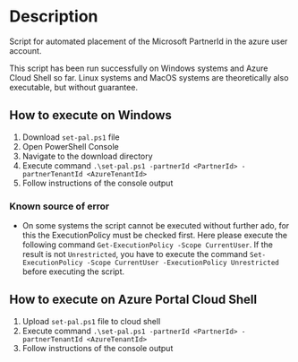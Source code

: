 # Description
Script for automated placement of the Microsoft PartnerId in the azure user account.

This script has been run successfully on Windows systems and Azure Cloud Shell so far. Linux systems and MacOS systems are theoretically also executable, but without guarantee.

## How to execute on Windows
1. Download `set-pal.ps1` file
2. Open PowerShell Console
3. Navigate to the download directory
4. Execute command `.\set-pal.ps1 -partnerId <PartnerId> -partnerTenantId <AzureTenantId>`
5. Follow instructions of the console output

### Known source of error
- On some systems the script cannot be executed without further ado, for this the ExecutionPolicy must be checked first. Here please execute the following command `Get-ExecutionPolicy -Scope CurrentUser`. If the result is not `Unrestricted`, you have to execute the command `Set-ExecutionPolicy -Scope CurrentUser -ExecutionPolicy Unrestricted` before executing the script.

## How to execute on Azure Portal Cloud Shell
1. Upload `set-pal.ps1` file to cloud shell
2. Execute command `.\set-pal.ps1 -partnerId <PartnerId> -partnerTenantId <AzureTenantId>`
3. Follow instructions of the console output

# 
